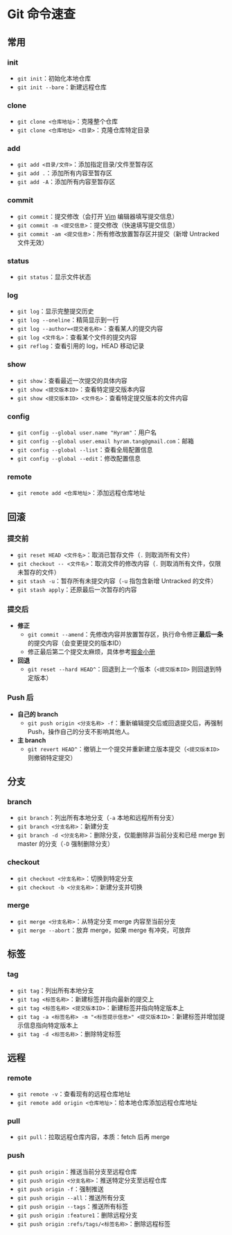 # Git 命令速查
## 常用
### init
- `git init`：初始化本地仓库
- `git init --bare`：新建远程仓库
### clone
- `git clone <仓库地址>`：克隆整个仓库
- `git clone <仓库地址> <目录>`：克隆仓库特定目录
### add
- `git add <目录/文件>`：添加指定目录/文件至暂存区
- `git add .`：添加所有内容至暂存区
- `git add -A`：添加所有内容至暂存区
### commit
- `git commit`：提交修改（会打开 [Vim](http://www.runoob.com/linux/linux-vim.html) 编辑器填写提交信息）
- `git commit -m <提交信息>`：提交修改（快速填写提交信息）
- `git commit -am <提交信息>`：所有修改放置暂存区并提交（新增 Untracked 文件无效）
### status
- `git status`：显示文件状态
### log
- `git log`：显示完整提交历史
- `git log --oneline`：精简显示到一行
- `git log --author=<提交者名称>`：查看某人的提交内容
- `git log <文件名>`：查看某个文件的提交内容
- `git reflog`：查看引用的 log，HEAD 移动记录
### show
- `git show`：查看最近一次提交的具体内容
- `git show <提交版本ID>`：查看特定提交版本内容
- `git show <提交版本ID> <文件名>`：查看特定提交版本的文件内容
### config
- `git config --global user.name "Hyram"`：用户名
- `git config --global user.email hyram.tang@gmail.com`：邮箱
- `git config --global --list`：查看全局配置信息
- `git config --global --edit`：修改配置信息
### remote
- `git remote add <仓库地址>`：添加远程仓库地址

## 回滚
### 提交前
- `git reset HEAD <文件名>`：取消已暂存文件（`.` 则取消所有文件）
- `git checkout -- <文件名>`：取消文件的修改内容（`.` 则取消所有文件，仅限未暂存的文件）
- `git stash -u`：暂存所有未提交内容（`-u` 指包含新增 Untracked 的文件）
- `git stash apply`：还原最后一次暂存的内容
### 提交后
- **修正**
	- `git commit --amend`：先修改内容并放置暂存区，执行命令修正**最后一条**的提交内容（会变更提交的版本ID）
	- 修正最后第二个提交太麻烦，具体参考[掘金小册](https://juejin.im/book/5a124b29f265da431d3c472e/section/5a1451dd5188253293142cd7)
- **回退**
	- `git reset --hard HEAD^`：回退到上一个版本（`<提交版本ID>` 则回退到特定版本）
### Push 后
- **自己的 branch**
	- `git push origin <分支名称> -f`：重新编辑提交后或回退提交后，再强制 Push，操作自己的分支不影响其他人。
- **主 branch**
	- `git revert HEAD^`：撤销上一个提交并重新建立版本提交（`<提交版本ID>` 则撤销特定提交）

## 分支
### branch
- `git branch`：列出所有本地分支（`-a` 本地和远程所有分支）
- `git branch <分支名称>`：新建分支
- `git branch -d <分支名称>`：删除分支，仅能删除非当前分支和已经  merge 到 master 的分支（`-D` 强制删除分支）
### checkout
- `git checkout <分支名称>`：切换到特定分支
- `git checkout -b <分支名称>`：新建分支并切换
### merge
- `git merge <分支名称>`：从特定分支 merge 内容至当前分支
- `git merge --abort`：放弃 merge，如果 merge 有冲突，可放弃

## 标签
### tag
- `git tag`：列出所有本地分支
- `git tag <标签名称>`：新建标签并指向最新的提交上
- `git tag <标签名称> <提交版本ID>`：新建标签并指向特定版本上
- `git tag -a <标签名称> -m "<标签提示信息>" <提交版本ID>`：新建标签并增加提示信息指向特定版本上
- `git tag -d <标签名称>`：删除特定标签

## 远程
### remote
- `git remote -v`：查看现有的远程仓库地址
- `git remote add origin <仓库地址>`：给本地仓库添加远程仓库地址
### pull
- `git pull`：拉取远程仓库内容，本质：fetch 后再 merge
### push
- `git push origin`：推送当前分支至远程仓库
- `git push origin <分支名称>`：推送特定分支至远程仓库
- `git push origin -f`：强制推送
- `git push origin --all`：推送所有分支
- `git push origin --tags`：推送所有标签
- `git push origin :feature1`：删除远程分支
- `git push origin :refs/tags/<标签名称>`：删除远程标签
